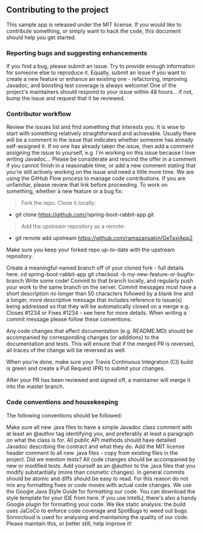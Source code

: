 ## Contributing to the project

This sample app is released under the MIT license. If you would like to contribute something, or simply want to hack the code, this document should help you get started.

### Reporting bugs and suggesting enhancements

If you find a bug, please submit an issue. Try to provide enough information for someone else to reproduce it. Equally, submit an issue if you want to create a new feature or enhance an existing one - refactoring, improving Javadoc, and boosting test coverage is always welcome!
One of the project's maintainers should respond to your issue within 48 hours... if not, bump the issue and request that it be reviewed.

### Contributor workflow

Review the issues list and find something that interests you. It is wise to start with something relatively straightforward and achievable. Usually there will be a comment in the issue that indicates whether someone has already self-assigned it. If no one has already taken the issue, then add a comment assigning the issue to yourself, e.g. I'm working on this issue because I love writing Javadoc...
Please be considerate and rescind the offer in a comment if you cannot finish in a reasonable time, or add a new comment stating that you're still actively working on the issue and need a little more time.
We are using the GitHub Flow process to manage code contributions. If you are unfamiliar, please review that link before proceeding. To work on something, whether a new feature or a bug fix:

> Fork the repo.
> Clone it locally:
- git clone https://github.com/<your-id>/spring-boot-rabbit-app.git
> Add the upstream repository as a remote:
- git remote add upstream https://github.com/ramazansakin/GeTaxiApp2

Make sure you keep your forked repo up-to-date with the upstream repository.

Create a meaningful-named branch off of your cloned fork - full details here.
cd spring-boot-rabbit-app
git checkout -b my-new-feature-or-bugfix-branch
Write some code! Commit to that branch locally, and regularly push your work to the same branch on the server. Commit messages must have a short description no longer than 50 characters followed by a blank line and a longer, more descriptive message that includes reference to issue(s) being addressed so that they will be automatically closed on a merge e.g. Closes #1234 or Fixes #1234 - see here for more details. When writing a commit message please follow these conventions.

Any code changes that affect documentation (e.g. README.MD) should be accompanied by corresponding changes (or additions) to the documentation and tests. This will ensure that if the merged PR is reversed, all traces of the change will be reversed as well.

When you're done, make sure your Travis Continuous Integration (CI) build is green and create a Pull Request (PR) to submit your changes.

After your PR has been reviewed and signed off, a maintainer will merge it into the master branch.

### Code conventions and housekeeping

The following conventions should be followed:

Make sure all new .java files to have a simple Javadoc class comment with at least an @author tag identifying you, and preferably at least a paragraph on what the class is for. All public API methods should have detailed Javadoc describing the contract and what they do.
Add the MIT license header comment to all new .java files - copy from existing files in the project.
Did we mention tests? All code changes should be accompanied by new or modified tests.
Add yourself as an @author to the .java files that you modify substantially (more than cosmetic changes).
In general commits should be atomic and diffs should be easy to read. For this reason do not mix any formatting fixes or code moves with actual code changes.
We use the Google Java Style Guide for formatting our code. You can download the style template for your IDE from here. If you use IntelliJ, there's also a handy Google plugin for formatting your code.
We like static analysis: the build uses JaCoCo to enforce code coverage and SpotBugs to weed out bugs. Sonorcloud is used for analysing and maintaining the quality of our code. Please maintain this, or better still, help improve it!
